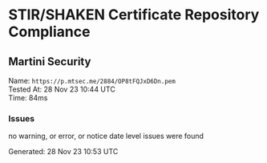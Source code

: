 # STIR/SHAKEN Certificate Repository Compliance

## Martini Security

Name: `https://p.mtsec.me/2884/OP8tFQJxD6Dn.pem`\
Tested At: 28 Nov 23 10:44 UTC\
Time: 84ms

### Issues

no warning, or error, or notice date level issues were found

Generated: 28 Nov 23 10:53 UTC